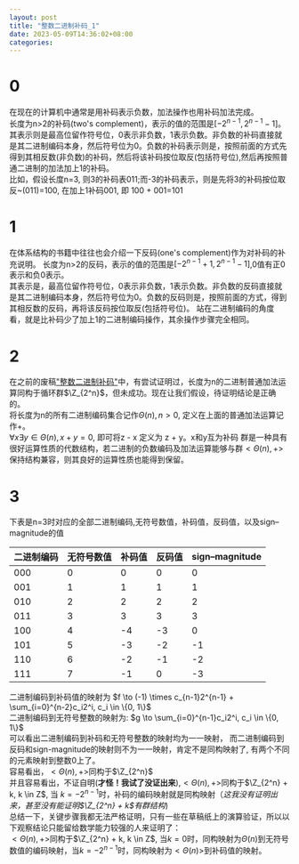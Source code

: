 ```yaml
---
layout: post
title: "整数二进制补码_1"
date: 2023-05-09T14:36:02+08:00
categories:
---
```


# 0
在现在的计算机中通常是用补码表示负数，加法操作也用补码加法完成。  
长度为n>2的补码(two's complement)，表示的值的范围是$[-2^{n-1}, 2^{n-1}-1]$。  
其表示则是最高位留作符号位，0表示非负数，1表示负数。非负数的补码直接就是其二进制编码本身，然后符号位为0。负数的补码表示则是，按照前面的方式先得到其相反数(非负数)的补码，然后将该补码按位取反(包括符号位),然后再按照普通二进制的加法加上1的补码。  
比如，假设长度n=3, 则3的补码表011;而-3的补码表示，则是先将3的补码按位取反~(011)=100, 在加上1补码001, 即 100 + 001=101  

# 1
在体系结构的书籍中往往也会介绍一下反码(one's complement)作为对补码的补充说明。
长度为n>2的反码，表示的值的范围是$[-2^{n-1} + 1,2^{n-1} -1]$,0值有正0表示和负0表示。  
其表示是，最高位留作符号位，0表示非负数，1表示负数。非负数的反码直接就是其二进制编码本身，然后符号位为0。负数的反码则是，按照前面的方式，得到其相反数的反码，再将该反码按位取反(包括符号位)。
站在二进制编码的角度看，就是比补码少了加上1的二进制编码操作，其余操作步骤完全相同。

# 2
在之前的废稿["整数二进制补码"](/posts/2023-05-06-%E6%95%B4%E6%95%B0%E4%BA%8C%E8%BF%9B%E5%88%B6%E8%A1%A5%E7%A0%81.md)中，有尝试证明过，长度为n的二进制普通加法运算同构于循环群$\Z_{2^n}$，但未成功。现在让我们假设，待证明结论是正确的。  
将长度为n的所有二进制编码集合记作$\Theta(n), n > 0$, 定义在上面的普通加法运算记作+。  
$\forall x \exists y \in \Theta(n), x+y=0$, 即可将z - x 定义为 z + y。x和y互为补码
群是一种具有很好运算性质的代数结构，若二进制的负数编码及加法运算能够与群$<\Theta(n), +>$保持结构兼容，则其良好的运算性质也能得到保留。  

# 3
下表是n=3时对应的全部二进制编码,无符号数值，补码值，反码值，以及sign–magnitude的值

<table>
<thead>
<tr>
<th>二进制编码</th>
<th>无符号数值</th>
<th>补码值</th>
<th>反码值</th>
<th>sign–magnitude</th>
</tr>
</thead>
<tbody>
<tr>
<td>000</td>
<td>0</td>
<td>0</td>
<td>0</td>
<td>0</td>
</tr>
<tr>
<td>001</td>
<td>1</td>
<td>1</td>
<td>1</td>
<td>1</td>
</tr>
<tr>
<td>010</td>
<td>2</td>
<td>2</td>
<td>2</td>
<td>2</td>
</tr>
<tr>
<td>011</td>
<td>3</td>
<td>3</td>
<td>3</td>
<td>3</td>
</tr>
<tr>
<td>100</td>
<td>4</td>
<td>-4</td>
<td>-3</td>
<td>0</td>
</tr>
<tr>
<td>101</td>
<td>5</td>
<td>-3</td>
<td>-2</td>
<td>-1</td>
</tr>
<tr>
<td>110</td>
<td>6</td>
<td>-2</td>
<td>-1</td>
<td>-2</td>
</tr>
<tr>
<td>111</td>
<td>7</td>
<td>-1</td>
<td>0</td>
<td>-3</td>
</tr>
</tbody>
</table>

二进制编码到补码值的映射为 $f \to (-1) \times c_{n-1}2^{n-1} + \sum_{i=0}^{n-2}c_i2^i, c_i \in \{0, 1\}$  
二进制编码到无符号整数的映射为: $g \to \sum_{i=0}^{n-1}c_i2^i, c_i \in \{0, 1\}$  
可以看出二进制编码到补码和无符号整数的映射均为一一映射，
而二进制编码到反码和sign-magnitude的映射则不为一一映射，肯定不是同构映射了, 有两个不同的元素映射到整数0上了。  
容易看出，$<\Theta(n), +>$同构于$\Z_{2^n}$  
并且容易看出，不证自明(**才怪！我试了没证出来**),$<\Theta(n), +>$同构于$\Z_{2^n} + k, k \in Z$, 当 $k=-2^{n-1}$时，补码的编码映射就是同构映射（*这我没有证明出来，甚至没有能证明$\Z_{2^n} + k$有群结构*)  
总结一下，关键步骤我都无法严格证明，只有一些在草稿纸上的演算验证，所以以下观察结论只能留给数学能力较强的人来证明了：  
$<\Theta(n), +>$同构于$\Z_{2^n} + k, k \in Z$, 当$k=0$时，同构映射为$\Theta(n)$到无符号数值的编码映射，当$k=-2^{n-1}$时，同构映射为$<\Theta(n)>$到补码值的映射。
